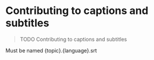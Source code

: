 # Contributing to captions and subtitles

> TODO Contributing to captions and subtitles

Must be named {topic}.{language}.srt